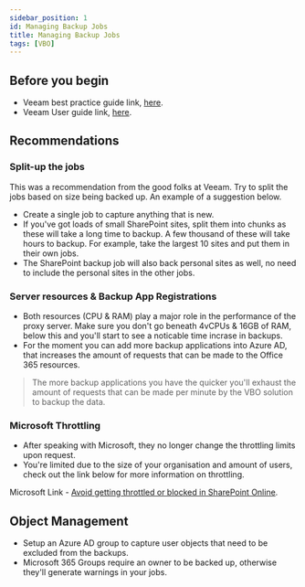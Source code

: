 ```yaml
---
sidebar_position: 1 
id: Managing Backup Jobs
title: Managing Backup Jobs
tags: [VBO]
---
```




## Before you begin

- Veeam best practice guide link, [here](https://bp.veeam.com/vb365/).
- Veeam User guide link, [here](https://helpcenter.veeam.com/docs/vbo365/guide/vbo_new_backup_job.html?ver=60).

## Recommendations

### Split-up the jobs

This was a recommendation from the good folks at Veeam. Try to split the jobs based on size being backed up. An example of a suggestion below.

- Create a single job to capture anything that is new.
- If you've got loads of small SharePoint sites, split them into chunks as these will take a long time to backup. A few thousand of these will take hours to backup.
For example, take the largest 10 sites and put them in their own jobs.
- The SharePoint backup job will also back personal sites as well, no need to include the personal sites in the other jobs.

### Server resources & Backup App Registrations

- Both resources (CPU & RAM) play a major role in the performance of the proxy server. Make sure you don't go beneath 4vCPUs & 16GB of RAM, below this and you'll start to see a noticable time incrase in backups.
- For the moment you can add more backup applications into Azure AD, that increases the amount of requests that can be made to the Office 365 resources.

> The more backup applications you have the quicker you'll exhaust the amount of requests that can be made per minute by the VBO solution to backup the data.

### Microsoft Throttling

- After speaking with Microsoft, they no longer change the throttling limits upon request.
- You're limited due to the size of your organisation and amount of users, check out the link below for more information on throttling.

Microsoft Link - [Avoid getting throttled or blocked in SharePoint Online](https://learn.microsoft.com/en-us/sharepoint/dev/general-development/how-to-avoid-getting-throttled-or-blocked-in-sharepoint-online).

## Object Management

- Setup an Azure AD group to capture user objects that need to be excluded from the backups.
- Microsoft 365 Groups require an owner to be backed up, otherwise they'll generate warnings in your jobs.
